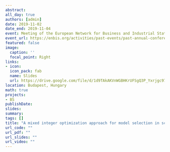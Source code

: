 ```yaml
---
abstract:
all_day: true
authors: [admin]
date: 2019-11-02
date_end: 2019-11-04
event: Meeting of the European Network for Business and Industrial Statistics 2019
event_url: https://enbis.org/activities/past-events/past-annual-conferences/enbis-19-in-budapest/
featured: false
image:
  caption: ''
  focal_point: Right
links:
- icon: 
  icon_pack: fab
  name: Slides
  url: https://drive.google.com/file/d/1d9TAkAKVnWGBHKrUFSgQ3P_Yxrjgc97D/view?usp=sharing
location: Budapest, Hungary
math: true
projects:
- BS
publishDate: 
slides: 
summary: 
tags: []
title: "A mixed integer optimization approach for model selection in screening experiments"
url_code: ""
url_pdf: ""
url_slides: ""
url_video: ""
---
```


